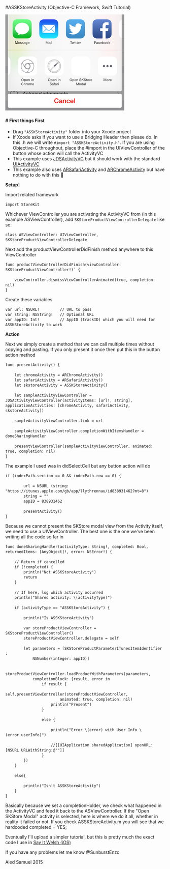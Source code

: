 #ASSKStoreActivity (Objective-C Framework, Swift Tutorial)

![Preview in the UIActivityVC](/Preview.png)


#### # First things First

- Drag `"ASSKStoreActivity"` folder into your Xcode project
- If Xcode asks if you want to use a Bridging Header then please do. In this .h we will write `#import "ASSKStoreActivity.h"`. If you are using Objective-C throughout, place the #import in the UIViewController of the button whose action will call the ActivityVC
- This example uses [JDSActivityVC](https://github.com/Jasdev/JDSActivityVC) but it should work with the standard [UIActivityVC](https://developer.apple.com/library/ios/documentation/UIKit/Reference/UIActivityViewController_Class/)
- This example also uses [ARSafariActivity](https://github.com/alexruperez/ARSafariActivity) and [ARChromeActivity](https://github.com/alexruperez/ARChromeActivity) but have nothing to do with this 🌚


**Setup**]

Import related framework

	import StoreKit
 
 Whichever ViewController you are activating the ActivityVC from (in this example ASViewController), add `SKStoreProductViewControllerDelegate` like so:

 	class ASViewController: UIViewController, SKStoreProductViewControllerDelegate
 
 Next add the productViewControllerDidFinish method anywhere to this ViewController
 
	func productViewControllerDidFinish(viewController: SKStoreProductViewController!)` {
        
        viewController.dismissViewControllerAnimated(true, completion: nil)
	}

Create these variables

	var url: NSURL!			// URL to pass
	var string: NSString!	// Optional URL
	var appID: Int!			// AppID (trackID) which you will need for ASSKStoreActivity to work



**Action**

Next we simply create a method that we can call multiple times without copying and pasting. If you only present it once then put this in the button action method

	func presentActivity() {
        
        let chromeActivity = ARChromeActivity()
        let safariActivity = ARSafariActivity()
        let skstoreActivity = ASSKStoreActivity()
        
        let sampleActivityViewController = JDSActivityViewController(activityItems: [url!, string], applicationActivities: [chromeActivity, safariActivity, skstoreActivity])
        
        sampleActivityViewController.link = url
        
        sampleActivityViewController.completionWithItemsHandler = doneSharingHandler
        
        presentViewController(sampleActivityViewController, animated: true, completion: nil)
    }





The example I used was in didSelectCell but any button action will do

	if (indexPath.section == 0 && indexPath.row == 0) {
            
            url = NSURL (string: "https://itunes.apple.com/gb/app/llythrennau/id838931462?mt=8")
            string = ""
            appID = 838931462
            
            presentActivity()
    }
        
Because we cannot present the SKStore modal view from the Activity itself, we need to use a UIViewController. The best one is the one we've been writing all the code so far in
        

	func doneSharingHandler(activityType: String!, completed: Bool, returnedItems: [AnyObject]!, error: NSError!) {
	
        // Return if cancelled
        if (!completed) {
            println("Not ASSKStoreActivity")
            return
        }
        
        // If here, log which activity occurred
        println("Shared activity: \(activityType)")
        
        if (activityType == "ASSKStoreActivity") {
            
            println("Is ASSKStoreActivity")
            
            var storeProductViewController = SKStoreProductViewController()
            storeProductViewController.delegate = self
            
            let parameters = [SKStoreProductParameterITunesItemIdentifier :
                NSNumber(integer: appID)]
            
            storeProductViewController.loadProductWithParameters(parameters,
                completionBlock: {result, error in
                    if result {
                        self.presentViewController(storeProductViewController,
                            animated: true, completion: nil)
                        println("Present")
                    }
                        
                    else {
                        
                        println("Error \(error) with User Info \(error.userInfo)")
                        
                        //[[UIApplication sharedApplication] openURL:[NSURL URLWithString:@""]]
                    }
            })
        }
            
        else{
            
            println("Isn't ASSKStoreActivity")
        }
    }

Basically because we set a completionHolder, we check what happened in the ActivityVC and feed it back to the ASViewController. If the "Open SKStore Modal" activity is selected, here is where we do it all, whether in reality it failed or not. If you check ASSKStoreActivity.m you will see that we hardcoded completed = YES; 

Eventually I'll upload a simpler tutorial, but this is pretty much the exact code I use in [Say It Welsh (iOS)](https://itunes.apple.com/us/app/say-it-welsh-welsh-word-day/id985224829?ls=1&mt=8)

If you have any problems let me know @SunburstEnzo

Aled Samuel 2015

